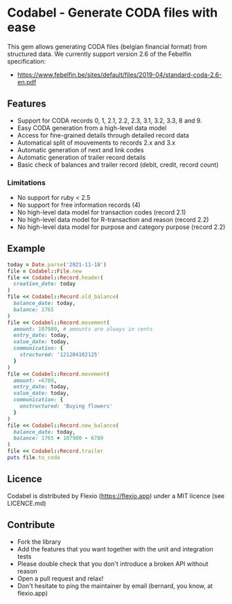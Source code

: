 # Codabel - Generate CODA files with ease

This gem allows generating CODA files (belgian financial format) from structured
data. We currently support version 2.6 of the Febelfin specification:

- https://www.febelfin.be/sites/default/files/2019-04/standard-coda-2.6-en.pdf

## Features

* Support for CODA records 0, 1, 2.1, 2.2, 2.3, 3.1, 3.2, 3.3, 8 and 9.
* Easy CODA generation from a high-level data model
* Access for fine-grained details through detailed record data
* Automatical split of mouvements to records 2.x and 3.x
* Automatic generation of next and link codes
* Automatic generation of trailer record details
* Basic check of balances and trailer record (debit, credit, record count)

### Limitations

* No support for ruby < 2.5
* No support for free information records (4)
* No high-level data model for transaction codes (record 2.1)
* No high-level data model for R-transaction and reason (record 2.2)
* No high-level data model for purpose and category purpose (record 2.2)

## Example

```ruby
today = Date.parse('2021-11-18')
file = Codabel::File.new
file << Codabel::Record.header(
  creation_date: today
)
file << Codabel::Record.old_balance(
  balance_date: today,
  balance: 1765
)
file << Codabel::Record.movement(
  amount: 107980, # amounts are always in cents
  entry_date: today,
  value_date: today,
  communication: {
    structured: '121204102125'
  }
)
file << Codabel::Record.movement(
  amount: -6789,
  entry_date: today,
  value_date: today,
  communication: {
    unstructured: 'Buying flowers'
  }
)
file << Codabel::Record.new_balance(
  balance_date: today,
  balance: 1765 + 107980 - 6789
)
file << Codabel::Record.trailer
puts file.to_coda
```

## Licence

Codabel is distributed by Flexio (https://flexio.app) under a MIT licence
(see LICENCE.md)

## Contribute

* Fork the library
* Add the features that you want together with the unit and integration tests
* Please double check that you don't introduce a broken API without reason
* Open a pull request and relax!
* Don't hesitate to ping the maintainer by email (bernard, you know, at flexio.app)
